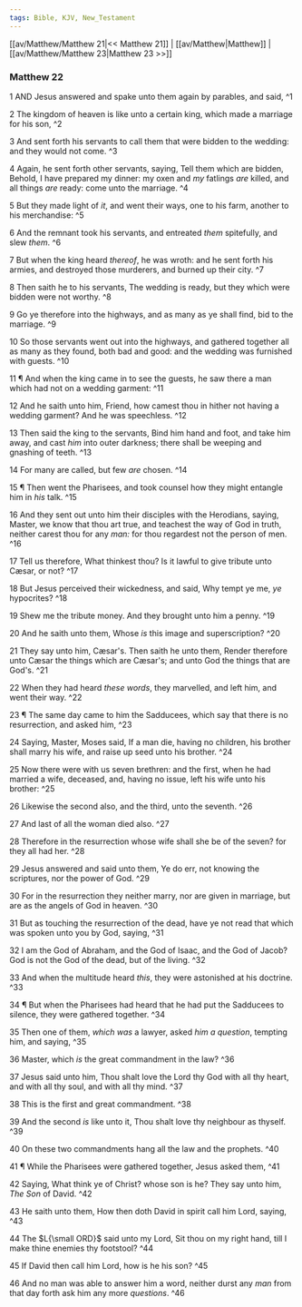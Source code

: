 ```yaml
---
tags: Bible, KJV, New_Testament
---
```


[[av/Matthew/Matthew 21|<< Matthew 21]] | [[av/Matthew|Matthew]] | [[av/Matthew/Matthew 23|Matthew 23 >>]]

### Matthew 22

1 AND Jesus answered and spake unto them again by parables, and said, ^1

2 The kingdom of heaven is like unto a certain king, which made a marriage for his son, ^2

3 And sent forth his servants to call them that were bidden to the wedding: and they would not come. ^3

4 Again, he sent forth other servants, saying, Tell them which are bidden, Behold, I have prepared my dinner: my oxen and _my_ fatlings _are_ killed, and all things _are_ ready: come unto the marriage. ^4

5 But they made light of _it_, and went their ways, one to his farm, another to his merchandise: ^5

6 And the remnant took his servants, and entreated _them_ spitefully, and slew _them_. ^6

7 But when the king heard _thereof_, he was wroth: and he sent forth his armies, and destroyed those murderers, and burned up their city. ^7

8 Then saith he to his servants, The wedding is ready, but they which were bidden were not worthy. ^8

9 Go ye therefore into the highways, and as many as ye shall find, bid to the marriage. ^9

10 So those servants went out into the highways, and gathered together all as many as they found, both bad and good: and the wedding was furnished with guests. ^10

11 ¶ And when the king came in to see the guests, he saw there a man which had not on a wedding garment: ^11

12 And he saith unto him, Friend, how camest thou in hither not having a wedding garment? And he was speechless. ^12

13 Then said the king to the servants, Bind him hand and foot, and take him away, and cast _him_ into outer darkness; there shall be weeping and gnashing of teeth. ^13

14 For many are called, but few _are_ chosen. ^14

15 ¶ Then went the Pharisees, and took counsel how they might entangle him in _his_ talk. ^15

16 And they sent out unto him their disciples with the Herodians, saying, Master, we know that thou art true, and teachest the way of God in truth, neither carest thou for any _man:_ for thou regardest not the person of men. ^16

17 Tell us therefore, What thinkest thou? Is it lawful to give tribute unto Cæsar, or not? ^17

18 But Jesus perceived their wickedness, and said, Why tempt ye me, _ye_ hypocrites? ^18

19 Shew me the tribute money. And they brought unto him a penny. ^19

20 And he saith unto them, Whose _is_ this image and superscription? ^20

21 They say unto him, Cæsar's. Then saith he unto them, Render therefore unto Cæsar the things which are Cæsar's; and unto God the things that are God's. ^21

22 When they had heard _these_ _words_, they marvelled, and left him, and went their way. ^22

23 ¶ The same day came to him the Sadducees, which say that there is no resurrection, and asked him, ^23

24 Saying, Master, Moses said, If a man die, having no children, his brother shall marry his wife, and raise up seed unto his brother. ^24

25 Now there were with us seven brethren: and the first, when he had married a wife, deceased, and, having no issue, left his wife unto his brother: ^25

26 Likewise the second also, and the third, unto the seventh. ^26

27 And last of all the woman died also. ^27

28 Therefore in the resurrection whose wife shall she be of the seven? for they all had her. ^28

29 Jesus answered and said unto them, Ye do err, not knowing the scriptures, nor the power of God. ^29

30 For in the resurrection they neither marry, nor are given in marriage, but are as the angels of God in heaven. ^30

31 But as touching the resurrection of the dead, have ye not read that which was spoken unto you by God, saying, ^31

32 I am the God of Abraham, and the God of Isaac, and the God of Jacob? God is not the God of the dead, but of the living. ^32

33 And when the multitude heard _this_, they were astonished at his doctrine. ^33

34 ¶ But when the Pharisees had heard that he had put the Sadducees to silence, they were gathered together. ^34

35 Then one of them, _which_ _was_ a lawyer, asked _him_ _a_ _question_, tempting him, and saying, ^35

36 Master, which _is_ the great commandment in the law? ^36

37 Jesus said unto him, Thou shalt love the Lord thy God with all thy heart, and with all thy soul, and with all thy mind. ^37

38 This is the first and great commandment. ^38

39 And the second _is_ like unto it, Thou shalt love thy neighbour as thyself. ^39

40 On these two commandments hang all the law and the prophets. ^40

41 ¶ While the Pharisees were gathered together, Jesus asked them, ^41

42 Saying, What think ye of Christ? whose son is he? They say unto him, _The_ _Son_ of David. ^42

43 He saith unto them, How then doth David in spirit call him Lord, saying, ^43

44 The $L{\small ORD}$ said unto my Lord, Sit thou on my right hand, till I make thine enemies thy footstool? ^44

45 If David then call him Lord, how is he his son? ^45

46 And no man was able to answer him a word, neither durst any _man_ from that day forth ask him any more _questions_. ^46
